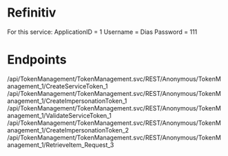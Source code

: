 # Refinitiv
For this service:
ApplicationID = 1
Username = Dias
Password = 111

# Endpoints
/api/TokenManagement/TokenManagement.svc/REST/Anonymous/TokenManagement_1/CreateServiceToken_1
/api/TokenManagement/TokenManagement.svc/REST/Anonymous/TokenManagement_1/CreateImpersonationToken_1
/api/TokenManagement/TokenManagement.svc/REST/Anonymous/TokenManagement_1/ValidateServiceToken_1
/api/TokenManagement/TokenManagement.svc/REST/Anonymous/TokenManagement_1/CreateImpersonationToken_2
/api/TokenManagement/TokenManagement.svc/REST/Anonymous/TokenManagement_1/RetrieveItem_Request_3
